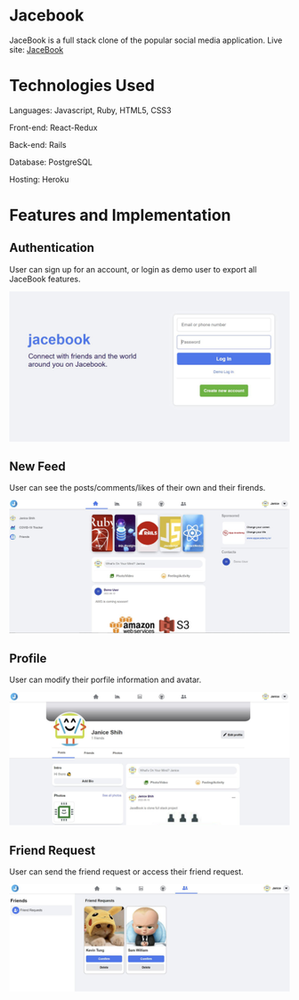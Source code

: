 # Jacebook

JaceBook is a full stack clone of the popular social media application.
Live site: [JaceBook](https://jacebook-app.herokuapp.com/)

# Technologies Used

Languages: Javascript, Ruby, HTML5, CSS3

Front-end: React-Redux

Back-end: Rails

Database: PostgreSQL

Hosting: Heroku

# Features and Implementation

## Authentication
User can sign up for an account, or login as demo user to export all JaceBook features.

![login](https://github.com/JaniceShih/JaceBook2.0/blob/main/app/assets/images/login.JPG)

## New Feed
User can see the posts/comments/likes of their own and their firends.

![newFeed](https://github.com/JaniceShih/JaceBook2.0/blob/main/app/assets/images/newFeed.JPG)

## Profile
User can modify their porfile information and avatar.

![profile](https://github.com/JaniceShih/JaceBook2.0/blob/main/app/assets/images/profile.JPG)

## Friend Request
User can send the friend request or access their friend request.

![friendRequest](https://github.com/JaniceShih/JaceBook2.0/blob/main/app/assets/images/friendRequest.JPG)
